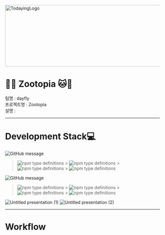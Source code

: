 <img src="./README_IMAGE/Logo.png" width="600px" height="200px" alt="TodayingLogo"></img><br/>

# **:tiger::monkey_face: Zootopia :cat::dog:**

<p>
팀명 : dayfly<br>
프로젝트명 : Zootopia<br>
설명 :

---

# **Development Stack:computer:**

![GitHub message](https://img.shields.io/badge/STACK-FRONT-lightgrey?style=for-the-badge)

> ![npm type definitions](https://img.shields.io/badge/Front--end-javascript-yellow?style=flat-square&logo=JAVAscript) > ![npm type definitions](https://img.shields.io/badge/Front--end-react-blue?style=flat-square&logo=react) > ![npm type definitions](https://img.shields.io/badge/Front--end-HTML5-red?style=flat-square&logo=html5) > ![npm type definitions](https://img.shields.io/badge/Front--end-CSS3-blue?style=flat-square&logo=css3)

![GitHub message](https://img.shields.io/badge/STACK-BACK-lightgrey?style=for-the-badge)

> ![npm type definitions](https://img.shields.io/badge/Back--end-node.js-green?style=flat-square&logo=node.js) > ![npm type definitions](https://img.shields.io/badge/Back--end-express-9cf?style=flat-square&logo=node.js) > ![npm type definitions](https://img.shields.io/badge/Back--end-mySQL-orange?style=flat-square&logo=mysql) > ![npm type definitions](https://img.shields.io/badge/back--end-JWT-purple?style=flat-square&logo=JSON%20Web%20Tokens)

![Untitled presentation (1)](https://user-images.githubusercontent.com/68838884/102682428-b5ad3400-420c-11eb-9480-fcb08ee343ff.png)
![Untitled presentation (2)](https://user-images.githubusercontent.com/68838884/102682430-bcd44200-420c-11eb-9839-eff5347c3760.png)

---
# **Workflow**

